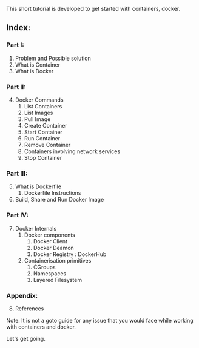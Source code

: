 
This short tutorial is developed to get started with containers, docker.

## Index:

### Part I:
1. Problem and Possible solution
2. What is Container
3. What is Docker

### Part II:
4. Docker Commands 
   1. List Containers
   2. List Images
   3. Pull Image
   4. Create Container
   5. Start Container
   6. Run Container
   7. Remove Container
   8. Containers involving network services
   9. Stop Container

### Part III:
5. What is Dockerfile
   1. Dockerfile Instructions
6. Build, Share and Run Docker Image

### Part IV:
7. Docker Internals
   1. Docker components
      1. Docker Client
      2. Docker Deamon
      3. Docker Registry : DockerHub
   2. Containerisation primitives
      1. CGroups
      2. Namespaces
      3. Layered Filesystem

### Appendix:
8. References

Note: It is not a goto guide for any issue that you would face while working with containers and docker.

Let's get going.
